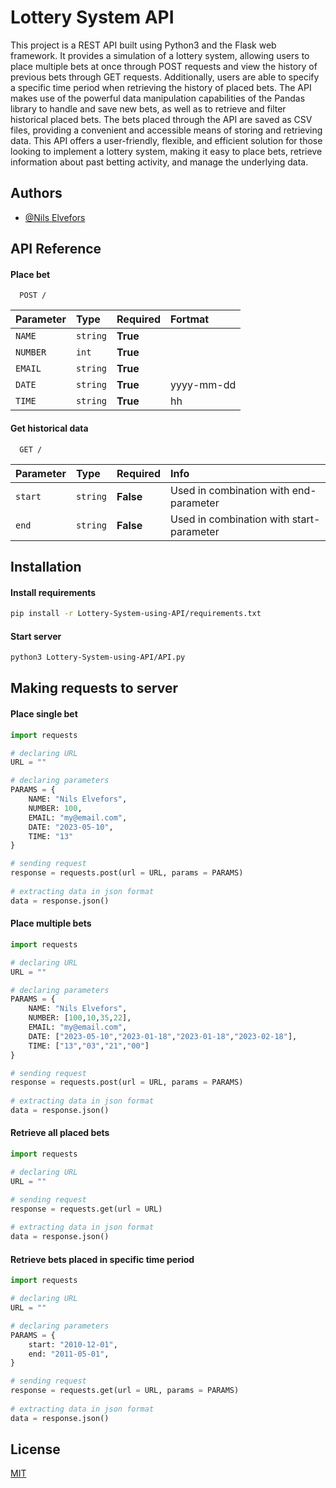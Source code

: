 
# Lottery System API


This project is a REST API built using Python3 and the Flask web framework. It provides a simulation of a lottery system, allowing users to place multiple bets at once through POST requests and view the history of previous bets through GET requests. Additionally, users are able to specify a specific time period when retrieving the history of placed bets. The API makes use of the powerful data manipulation capabilities of the Pandas library to handle and save new bets, as well as to retrieve and filter historical placed bets. The bets placed through the API are saved as CSV files, providing a convenient and accessible means of storing and retrieving data. This API offers a user-friendly, flexible, and efficient solution for those looking to implement a lottery system, making it easy to place bets, retrieve information about past betting activity, and manage the underlying data.


## Authors

- [@Nils Elvefors](https://github.com/nilselvefors)


## API Reference

#### Place bet

```http
  POST /
```

| Parameter | Type | Required   | Fortmat|                    
| :-------- | :------- | :-------   |:-------|
| `NAME`   | `string` |  **True** |       |
| `NUMBER`   | `int`   |  **True** |        |
| `EMAIL`   | `string`   |  **True** |      |
| `DATE`   | `string`   |  **True** |    yyyy-mm-dd    |
| `TIME`   | `string`   |  **True** |    hh    |

#### Get historical data

```http
  GET /
```

| Parameter | Type     | Required   | Info |                    
| :-------- | :------- | :-------   |:-------|
| `start`   | `string` |  **False** |  Used in combination with end-parameter      |
| `end`   | `string`   |  **False** |   Used in combination with start-parameter        |


## Installation

#### Install requirements
```bash
pip install -r Lottery-System-using-API/requirements.txt
```

#### Start server
```bash
python3 Lottery-System-using-API/API.py 
```
## Making requests to server

#### Place single bet

```python
import requests

# declaring URL
URL = ""

# declaring parameters
PARAMS = {
    NAME: "Nils Elvefors",
    NUMBER: 100,
    EMAIL: "my@email.com",
    DATE: "2023-05-10",
    TIME: "13"
}

# sending request
response = requests.post(url = URL, params = PARAMS)
  
# extracting data in json format
data = response.json()
```


#### Place multiple bets

```python
import requests

# declaring URL
URL = ""

# declaring parameters
PARAMS = {
    NAME: "Nils Elvefors",
    NUMBER: [100,10,35,22],
    EMAIL: "my@email.com",
    DATE: ["2023-05-10","2023-01-18","2023-01-18","2023-02-18"],
    TIME: ["13","03","21","00"]
}

# sending request
response = requests.post(url = URL, params = PARAMS)
  
# extracting data in json format
data = response.json()
```


#### Retrieve all placed bets

```python
import requests

# declaring URL
URL = ""

# sending request
response = requests.get(url = URL)
  
# extracting data in json format
data = response.json()
```

#### Retrieve bets placed in specific time period 

```python
import requests

# declaring URL
URL = ""

# declaring parameters
PARAMS = {
    start: "2010-12-01",
    end: "2011-05-01",
}

# sending request
response = requests.get(url = URL, params = PARAMS)
  
# extracting data in json format
data = response.json()
```

## License

[MIT](https://choosealicense.com/licenses/mit/)

